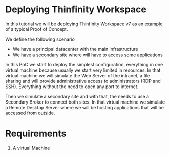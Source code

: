 # Deploying Thinfinity Workspace 

In this tutorial we will be deploying Thinfinity Workspace v7 as an example of a typical Proof of Concept. 

We define the following scenario
- We have a principal datacenter with the main infrastructure 
- We have a secondary site where will have to access some applications

In this PoC we start to deploy the simplest configuration, everything in one virtual machine because usually we start very limited in resources. In that virtual machine we will simulate the Web Server of the intranet, a file sharing and will provide administrative access to administrators (RDP and SSH). Everything without the need to open any port to internet.

Then we simulate a secondary site and with that, the needs to use a Secondary Broker to connect both sites. In that virtual machine we simulate a Remote Desktop Server where we will be hosting applications that will be accessed from outside. 

Requirements
============

1. A virtual Machine
